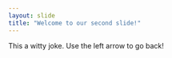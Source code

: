 ```yaml
---
layout: slide
title: "Welcome to our second slide!"
---
```

This a witty joke.
Use the left arrow to go back!
